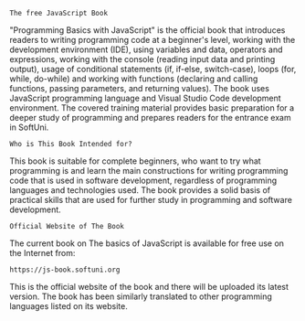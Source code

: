     The free JavaScript Book
"Programming Basics with JavaScript" is the official book that introduces readers to writing programming code at a beginner's level, working with the development environment (IDE), using variables and data, operators and expressions, working with the console (reading input data and printing output), usage of conditional statements (if, if-else, switch-case), loops (for, while, do-while) and working with functions (declaring and calling functions, passing parameters, and returning values). The book uses JavaScript programming language and Visual Studio Code development environment. The covered training material provides basic preparation for a deeper study of programming and prepares readers for the entrance exam in SoftUni.

    Who is This Book Intended for?
This book is suitable for complete beginners, who want to try what programming is and learn the main constructions for writing programming code that is used in software development, regardless of programming languages and technologies used. The book provides a solid basis of practical skills that are used for further study in programming and software development.

    Official Website of The Book
The current book on The basics of JavaScript is available for free use on the Internet from:

    https://js-book.softuni.org
This is the official website of the book and there will be uploaded its latest version. The book has been similarly translated to other programming languages listed on its website.
